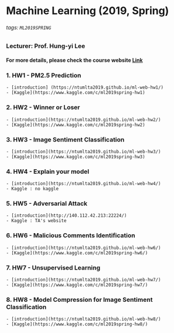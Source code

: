 # Machine Learning (2019, Spring) 
###### tags: `ML2019SPRING`
### Lecturer: Prof. Hung-yi Lee

#### For more details, please check the course website [Link](http://speech.ee.ntu.edu.tw/~tlkagk/courses_ML19.html)

### 1. HW1 - PM2.5 Prediction  
    - [introduction] (https://ntumlta2019.github.io/ml-web-hw1/)
    - [Kaggle](https://www.kaggle.com/c/ml2019spring-hw1)

### 2. HW2 - Winner or Loser  
    - [introduction](https://ntumlta2019.github.io/ml-web-hw2/)
    - [Kaggle](https://www.kaggle.com/c/ml2019spring-hw2)

### 3. HW3 - Image Sentiment Classification  
    - [introduction](https://ntumlta2019.github.io/ml-web-hw3/)  
    - [Kaggle](https://www.kaggle.com/c/ml2019spring-hw3)

### 4. HW4 - Explain your model  
    - [introduction](https://ntumlta2019.github.io/ml-web-hw4/)
    - Kaggle : no kaggle   
    
### 5. HW5 - Adversarial Attack
    - [introduction](http://140.112.42.213:22224/)
    - Kaggle : TA's website

### 6. HW6 - Malicious Comments Identification
    - [introduction](https://ntumlta2019.github.io/ml-web-hw6/)
    - [Kaggle](https://www.kaggle.com/c/ml2019spring-hw6/)
    
### 7. HW7 - Unsupervised Learning
    - [introduction](https://ntumlta2019.github.io/ml-web-hw7/)
    - [Kaggle](https://www.kaggle.com/c/ml2019spring-hw7/)
    
### 8. HW8 - Model Compression for Image Sentiment Classification
    - [introduction](https://ntumlta2019.github.io/ml-web-hw8/)
    - [Kaggle](https://www.kaggle.com/c/ml2019spring-hw8/)  
 
 

